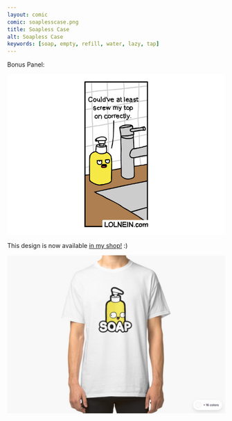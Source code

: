 ```yaml
---
layout: comic
comic: soaplesscase.png
title: Soapless Case
alt: Soapless Case
keywords: [soap, empty, refill, water, lazy, tap]
---
```


Bonus Panel:

![Soapless Case Bonus Panel](/images/soaplesscase_bonus.png)

This design is now available [in my shop!](https://www.redbubble.com/people/lolnein/works/39590082-soap?asc=u&p=classic-tee) :)

[![Soap Shirt](/images/soap_shirt.png)](https://www.redbubble.com/people/lolnein/works/39590082-soap?asc=u&p=classic-tee)